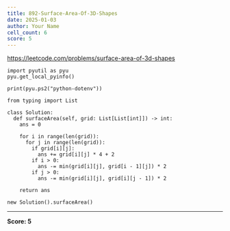 ```yaml
---
title: 892-Surface-Area-Of-3D-Shapes
date: 2025-01-03
author: Your Name
cell_count: 6
score: 5
---
```


https://leetcode.com/problems/surface-area-of-3d-shapes


```
import pyutil as pyu
pyu.get_local_pyinfo()
```


```
print(pyu.ps2("python-dotenv"))
```


```
from typing import List
```


```
class Solution:
  def surfaceArea(self, grid: List[List[int]]) -> int:
    ans = 0

    for i in range(len(grid)):
      for j in range(len(grid)):
        if grid[i][j]:
          ans += grid[i][j] * 4 + 2
        if i > 0:
          ans -= min(grid[i][j], grid[i - 1][j]) * 2
        if j > 0:
          ans -= min(grid[i][j], grid[i][j - 1]) * 2

    return ans
```


```
new Solution().surfaceArea()
```


---
**Score: 5**